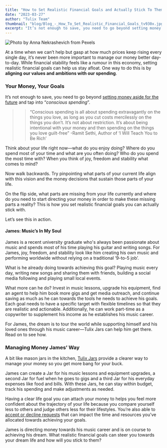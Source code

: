 ```yaml
---
title: "How to Set Realistic Financial Goals and Actually Stick To Them"
date: "2023-03-27"
author: "Tulix Team"
thumbnail: "blog/Blog_-_How_To_Set_Realistic_Financial_Goals_tv930x.jpg"
excerpt: "It’s not enough to save, you need to go beyond setting money aside for the future and tap into “conscious spending”."
---
```


![Photo by Anna Nekrashevich from Pexels](https://res.cloudinary.com/tulix/image/upload/w_717,c_fill/v1679988114/blog/Blog_-_How_To_Set_Realistic_Financial_Goals_tv930x.jpg "Photo of a man at a desk analysing documents & trying to make a decision")

At a time when we can’t help but gasp at how much prices keep rising every single day, it’s never been more important to manage our money better day-to-day. While financial stability feels like a rumour in this economy, setting realistic financial goals can help us stay afloat. One way to do this is by **aligning our values and ambitions with our spending**.

### Your Money, Your Goals

It’s not enough to save, you need to go beyond [setting money aside for the future](https://www.tulix.app/blog/Budgeting-Amidst-Inflation "Link to Tulix Blog post on Budgeting") and tap into “_conscious spending_”.

> > “Conscious spending is all about spending extravagantly on the things you love, as long as you cut costs mercilessly on the things you don’t. It’s not about restriction. It’s about being intentional with your money and then spending on the things you love guilt-free”
> > -Ramit Sethi, Author of ‘I Will Teach You to Be Rich’

Think about your life right now—what do you enjoy doing? Where do you spend most of your time and what are you often doing? Who do you spend the most time with? When you think of joy, freedom and stability what comes to mind?

Now walk backwards. Try pinpointing what parts of your current life align with this vision and the money decisions that sustain those parts of your life.

On the flip side, what parts are missing from your life currently and where do you need to start directing your money in order to make these missing parts a reality? This is how you set realistic financial goals you can actually stick with.

Let’s see this in action.

#### James: Music’s In My Soul

James is a recent university graduate who's always been passionate about music and spends most of his time playing his guitar and writing songs. For James, joy, freedom, and stability look like him creating his own music and performing worldwide without relying on a traditional ‘9-to-5 job’.

What is he already doing towards achieving this goal? Playing music every day, writing new songs and sharing them with friends, building a social media following and playing small local events.

What more can he do? Invest in music lessons, upgrade his equipment, find an agent to help him book more gigs and get media outreach, and continue saving as much as he can towards the tools he needs to achieve his goals. Each goal needs to have a specific target with flexible timelines so that they are realistic and actionable. Additionally, he can work part-time as a copywriter to supplement his income as he establishes his music career.

For James, the dream is to tour the world while supporting himself and his loved ones through his music career—Tulix Jars can help him get there. Read on to see how.

### Managing Money James’ Way

A bit like mason jars in the kitchen, [Tulix Jars](https://www.tulix.app/jars "Link to learn about Tulix Jars") provide a clearer way to manage your money so you get more bang for your buck.

James can create a Jar for his music lessons and equipment upgrades, a second Jar for fuel when he goes to gigs and a third Jar for his everyday expenses like food and bills. With these Jars, he can stay within budget, track his spending and make adjustments as needed.

Having a clear life goal you can attach your money to helps you feel more confident about the trajectory of your life because you compare yourself less to others and judge others less for their lifestyles. You’re also able to [accept or decline requests](https://www.tulix.app/blog/To%20Lend%20or%20Not%20to%20Lend "Link to Tulix Blog post on Navigating Money Requests") that can impact the time and resources you’ve allocated towards achieving your goals.

James is directing money towards his music career and is on course to achieving his dream. What realistic financial goals can steer you towards your dream life and how will you stick to them?
